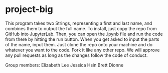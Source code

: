 # project-big

This program takes two Strings, representing a first and last name, and combines them to output the full name.
To install, just copy the repo from GitHub into JupyterLab. Then, you can open the .ipynb file and run the code from there by hitting the run button. When you get asked to input the parts of the name, input them.
Just clone the repo onto your machine and do whatever you want to the code. Fork it like any other repo. We will approve any pull requests as long as the changes follow the code of conduct.

Group members:
Elizabeth Lee
Jessica Hsin
Brett Dionne
